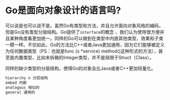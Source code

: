 # Go是面向对象设计的语言吗?

可以说是也可以说不是。虽然Go有类型和方法，并且允许面向对象风格的编码，但是Go没有类型分层结构。Go提供了`interface`的概念 ，我们认为使用很方便并且某种角度看更加统一。同样的Go可以做到在类型中内嵌其他类型，效果和子类一模一样。不仅如此，Go的方法比C++或者Java更加通用，因为它们能够被定义为任何数据类型（PS：也就是func (s *service) method()这种形式的方法），甚至是内置类型，比如未拆箱的Integer类型，并不是局限于Struct（Class）。

同样的缺少类型的分层结构，使得Go的对象会比Java或者C++更加轻量化。

```go
hierarchy n 分层结构
embed 内嵌
analogous 相似的
general 通用的
```

